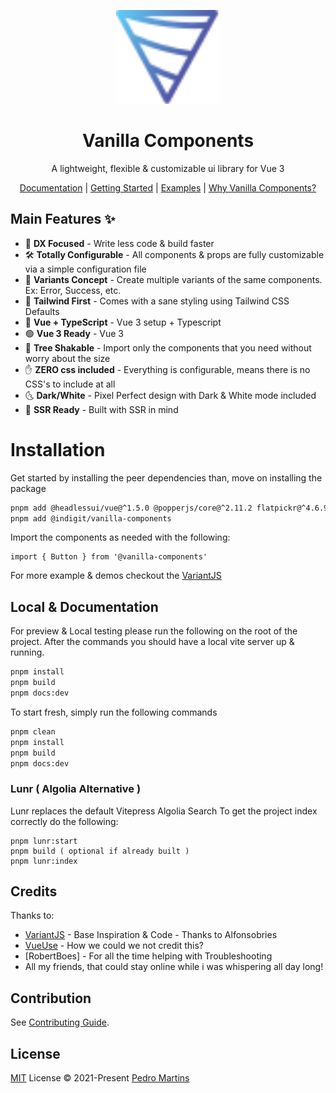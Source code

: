 <p align="center">
<img src="/packages/documentation/src/public/symbol-gradient.svg" height="150">
</p>


<h1 align="center">
Vanilla Components
</h1>

<p align="center">
A lightweight, flexible & customizable ui library for Vue 3
<p>
  
<p align="center">
  <a href="https://vanilla-components.com">Documentation</a> | <a href="https://vanilla-components.com/guide/">Getting Started</a> | <a href="https://vanilla-components.com/guide/#examples">Examples</a> | <a href="https://vanilla-components.com/guide/why">Why Vanilla Components?</a>
</p>

## Main Features ✨

- 🧪 **DX Focused** - Write less code & build faster
- 🛠 **Totally Configurable** - All components & props are fully customizable via a simple configuration file
- 🚦 **Variants Concept** - Create multiple variants of the same components. Ex: Error, Success, etc.
- 🍃 **Tailwind First** - Comes with a sane styling using Tailwind CSS Defaults
- 🦾 **Vue + TypeScript** - Vue 3 setup + Typescript
- 🟢 **Vue 3 Ready** - Vue 3
- 🌳 **Tree Shakable** - Import only the components that you need without worry about the size
- ✋ **ZERO css included** - Everything is configurable, means there is no CSS's to include at all
- 🌜 **Dark/White** - Pixel Perfect design with Dark & White mode included
- 🔌 **SSR Ready** - Built with SSR in mind

# Installation

Get started by installing the peer dependencies than, move on installing the package

```bash
pnpm add @headlessui/vue@^1.5.0 @popperjs/core@^2.11.2 flatpickr@^4.6.9 libphonenumber-js@^1.9.49 
pnpm add @indigit/vanilla-components
```

Import the components as needed with the following:

```vue
import { Button } from '@vanilla-components'
```

For more example & demos checkout the [VariantJS](https://github.com/variantjs/vue)

## Local & Documentation

For preview & Local testing please run the following on the root of the project.
After the commands you should have a local vite server up & running.

```bash
pnpm install
pnpm build
pnpm docs:dev
```

To start fresh, simply run the following commands

```bash
pnpm clean
pnpm install
pnpm build
pnpm docs:dev
```

### Lunr ( Algolia Alternative )

Lunr replaces the default Vitepress Algolia Search
To get the project index correctly do the following:

```
pnpm lunr:start
pnpm build ( optional if already built )
pnpm lunr:index
```

## Credits

Thanks to: 
- [VariantJS](https://github.com/variantjs/vue) - Base Inspiration & Code - Thanks to Alfonsobries
- [VueUse](https://github.com/vueuse/vueuse) - How we could we not credit this?
- [RobertBoes] - For all the time helping with Troubleshooting
- All my friends, that could stay online while i was whispering all day long! 

## Contribution

See [Contributing Guide](./CONTRIBUTING.md).

## License

[MIT](./LICENSE) License © 2021-Present [Pedro Martins](https://github.com/nikuscs)

